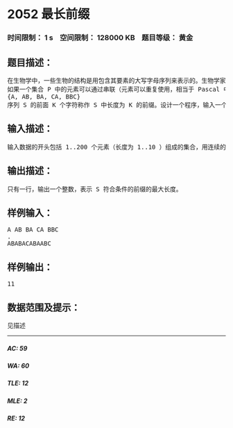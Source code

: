 # 2052 最长前缀   
### 时间限制： 1 s&nbsp;&nbsp;&nbsp;&nbsp;空间限制： 128000 KB&nbsp;&nbsp;&nbsp;&nbsp;题目等级： 黄金  
## 题目描述：  

<pre>
在生物学中，一些生物的结构是用包含其要素的大写字母序列来表示的。生物学家对于把长的序列分解成较短的序列（即元素）很感兴趣。
如果一个集合 P 中的元素可以通过串联（元素可以重复使用，相当于 Pascal 中的 “+” 运算符）组成一个序列 S ，那么我们认为序列 S 可以分解为 P 中的元素。元素不一定要全部出现（如下例中BBC就没有出现）。举个例子，序列 ABABACABAAB 可以分解为下面集合中的元素：
{A, AB, BA, CA, BBC}
序列 S 的前面 K 个字符称作 S 中长度为 K 的前缀。设计一个程序，输入一个元素集合以及一个大写字母序列 S ，设S'是序列S的最长前缀，使其可以分解为给出的集合P中的元素，求S'的长度K。
</pre>
  
  
## 输入描述：  

<pre>
输入数据的开头包括 1..200 个元素（长度为 1..10 ）组成的集合，用连续的以空格分开的字符串表示。字母全部是大写，数据可能不止一行。元素集合结束的标志是一个只包含一个 “.” 的行。集合中的元素没有重复。接着是大写字母序列 S ，长度为 1..200,000 ，用一行或者多行的字符串来表示，每行不超过 76 个字符。换行符并不是序列 S 的一部分。
</pre>
  
  
## 输出描述：  

<pre>
只有一行，输出一个整数，表示 S 符合条件的前缀的最大长度。
</pre>
  
  
## 样例输入：  

<pre>
A AB BA CA BBC
.
ABABACABAABC
</pre>
  
  
## 样例输出：  

<pre>
11
</pre>
  
  
## 数据范围及提示：  

<pre>
见描述
</pre>
  
  
***  

##### AC: 59  
##### WA: 60  
##### TLE: 12  
##### MLE: 2  
##### RE: 12  
